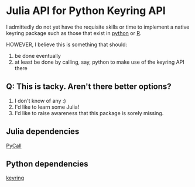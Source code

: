 # Julia API for Python Keyring API  

I admittedly do not yet have the requisite skills or time to implement
a native keyring package such as those that exist in [python](https://github.com/jaraco/keyring) or
[R](https://github.com/r-lib/keyring).

HOWEVER, I believe this is something that should:  

1. be done eventually
2. at least be done by calling, say, python to make use of the keyring API there

## Q: This is tacky. Aren't there better options?

1. I don't know of any :)
2. I'd like to learn some Julia!  
3. I'd like to raise awareness that this package is sorely missing.

## Julia dependencies

[PyCall](https://github.com/JuliaPy/PyCall.jl)

## Python dependencies

[keyring](https://github.com/jaraco/keyring)